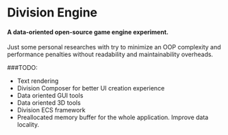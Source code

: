 # Division Engine
#### A data-oriented open-source game engine experiment.

Just some personal researches with try to minimize an OOP complexity and performance penalties 
without readability and maintainability overheads.

###TODO:
- Text rendering
- Division Composer for better UI creation experience
- Data oriented GUI tools
- Data oriented 3D tools
- Division ECS framework
- Preallocated memory buffer for the whole application. Improve data locality.

